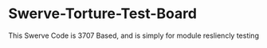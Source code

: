 ﻿# Swerve-Torture-Test-Board
This Swerve Code is 3707 Based, and is simply for module resliencly testing 
